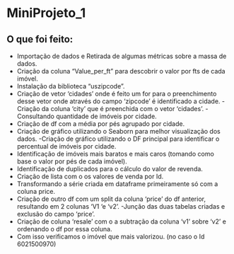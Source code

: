 # MiniProjeto_1
## O que foi feito:
-  Importação de dados e Retirada de algumas métricas sobre a massa de dados.
-  Criação da coluna  “Value_per_ft” para descobrir o valor por fts de cada imóvel.
- Instalação da biblioteca “uszipcode”.
- Criação de vetor ‘cidades’ onde é feito um for  para o preenchimento desse vetor onde através do  campo ‘zipcode’ é identificado a cidade.
-Criação da coluna ‘city’ que é preenchida com o vetor ‘cidades’.
-Consultando quantidade de imóveis por cidade.
- Criação de df com a média por pés  agrupado por cidade.
- Criação de gráfico utilizando o Seaborn para melhor visualização dos dados.
-Criação de gráfico utilizando o DF principal para identificar o percentual de imóveis por cidade.
- Identificação de imóveis mais baratos e mais caros (tomando como base o valor por pés de cada imóvel).
- Identificação de duplicados para o cálculo do valor de revenda.
- Criação de lista com o os valores de venda por Id.
- Transformando a série criada em dataframe primeiramente só com a coluna price.
- Criação de outro df com um split da coluna ‘price’ do df anterior, resultando em 2 colunas
‘V1 ‘e ‘v2’.
-Junção das duas tabelas criadas e exclusão do campo ‘price’.
- Criação de coluna ‘resale’ com o a subtração da coluna ‘v1’ sobre ‘v2’ e ordenando o df por essa coluna.
- Com isso verificamos o imóvel que mais valorizou. (no caso o Id 6021500970)
